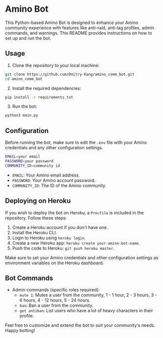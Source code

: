 # Amino Bot

This Python-based Amino Bot is designed to enhance your Amino community experience with features like anti-raid, anti-lag profiles, admin commands, and warnings. This README provides instructions on how to set up and run the bot.

## Usage

1. Clone the repository to your local machine:

```bash
git clone https://github.com/Dmitry-Kang/amino_comm_bot.git
cd amino_comm_bot
```

2. Install the required dependencies:

```bash
pip install -r requirements.txt
```

3. Run the bot:

```bash
python3 main.py
```

## Configuration

Before running the bot, make sure to edit the `.env` file with your Amino credentials and any other configuration settings.

```bash
EMAIL=your email
PASSWORD=your password
COMMUNITY_ID=community id
```

- `EMAIL`: Your Amino email address.
- `PASSWORD`: Your Amino account password.
- `COMMUNITY_ID`: The ID of the Amino community.

## Deploying on Heroku

If you wish to deploy the bot on Heroku, a `Procfile` is included in the repository. Follow these steps:

1. Create a Heroku account if you don't have one.
2. Install the Heroku CLI.
3. Login to Heroku using `heroku login`.
4. Create a new Heroku app: `heroku create your-amino-bot-name`.
5. Push the code to Heroku: `git push heroku master`.

Make sure to set your Amino credentials and other configuration settings as environment variables on the Heroku dashboard.

## Bot Commands

- Admin commands (specific roles required):
  - `mute 1`: Mutes a user from the community, 1 - 1 hour, 2 - 3 hours, 3 - 6 hours, 4 - 12 hours, 5 - 24 hours.
  - `ban`: Ban a user from the community.
  - `get antiban`: List users who have a lot of heavy characters in their profile.

Feel free to customize and extend the bot to suit your community's needs. Happy botting!
